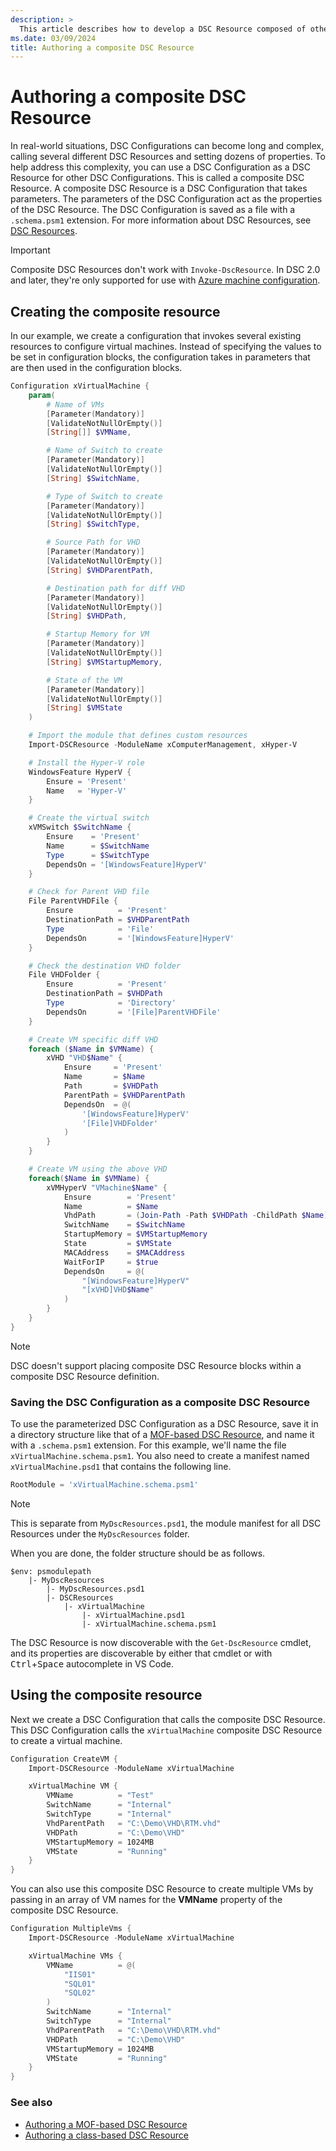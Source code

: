 ```yaml
---
description: >
  This article describes how to develop a DSC Resource composed of other DSC Resources
ms.date: 03/09/2024
title: Authoring a composite DSC Resource
---
```


# Authoring a composite DSC Resource

In real-world situations, DSC Configurations can become long and complex, calling several different
DSC Resources and setting dozens of properties. To help address this complexity, you can use a DSC
Configuration as a DSC Resource for other DSC Configurations. This is called a composite DSC
Resource. A composite DSC Resource is a DSC Configuration that takes parameters. The parameters of
the DSC Configuration act as the properties of the DSC Resource. The DSC Configuration is saved as a
file with a `.schema.psm1` extension. For more information about DSC Resources, see
[DSC Resources][1].

> [!IMPORTANT]
> Composite DSC Resources don't work with `Invoke-DscResource`. In DSC 2.0 and later, they're only
> supported for use with [Azure machine configuration][2].

## Creating the composite resource

In our example, we create a configuration that invokes several existing resources to configure
virtual machines. Instead of specifying the values to be set in configuration blocks, the
configuration takes in parameters that are then used in the configuration blocks.

```powershell
Configuration xVirtualMachine {
    param(
        # Name of VMs
        [Parameter(Mandatory)]
        [ValidateNotNullOrEmpty()]
        [String[]] $VMName,

        # Name of Switch to create
        [Parameter(Mandatory)]
        [ValidateNotNullOrEmpty()]
        [String] $SwitchName,

        # Type of Switch to create
        [Parameter(Mandatory)]
        [ValidateNotNullOrEmpty()]
        [String] $SwitchType,

        # Source Path for VHD
        [Parameter(Mandatory)]
        [ValidateNotNullOrEmpty()]
        [String] $VHDParentPath,

        # Destination path for diff VHD
        [Parameter(Mandatory)]
        [ValidateNotNullOrEmpty()]
        [String] $VHDPath,

        # Startup Memory for VM
        [Parameter(Mandatory)]
        [ValidateNotNullOrEmpty()]
        [String] $VMStartupMemory,

        # State of the VM
        [Parameter(Mandatory)]
        [ValidateNotNullOrEmpty()]
        [String] $VMState
    )

    # Import the module that defines custom resources
    Import-DSCResource -ModuleName xComputerManagement, xHyper-V

    # Install the Hyper-V role
    WindowsFeature HyperV {
        Ensure = 'Present'
        Name   = 'Hyper-V'
    }

    # Create the virtual switch
    xVMSwitch $SwitchName {
        Ensure    = 'Present'
        Name      = $SwitchName
        Type      = $SwitchType
        DependsOn = '[WindowsFeature]HyperV'
    }

    # Check for Parent VHD file
    File ParentVHDFile {
        Ensure          = 'Present'
        DestinationPath = $VHDParentPath
        Type            = 'File'
        DependsOn       = '[WindowsFeature]HyperV'
    }

    # Check the destination VHD folder
    File VHDFolder {
        Ensure          = 'Present'
        DestinationPath = $VHDPath
        Type            = 'Directory'
        DependsOn       = '[File]ParentVHDFile'
    }

    # Create VM specific diff VHD
    foreach ($Name in $VMName) {
        xVHD "VHD$Name" {
            Ensure     = 'Present'
            Name       = $Name
            Path       = $VHDPath
            ParentPath = $VHDParentPath
            DependsOn  = @(
                '[WindowsFeature]HyperV'
                '[File]VHDFolder'
            )
        }
    }

    # Create VM using the above VHD
    foreach($Name in $VMName) {
        xVMHyperV "VMachine$Name" {
            Ensure        = 'Present'
            Name          = $Name
            VhdPath       = (Join-Path -Path $VHDPath -ChildPath $Name)
            SwitchName    = $SwitchName
            StartupMemory = $VMStartupMemory
            State         = $VMState
            MACAddress    = $MACAddress
            WaitForIP     = $true
            DependsOn     = @(
                "[WindowsFeature]HyperV"
                "[xVHD]VHD$Name"
            )
        }
    }
}
```

> [!NOTE]
> DSC doesn't support placing composite DSC Resource blocks within a composite DSC Resource
> definition.

### Saving the DSC Configuration as a composite DSC Resource

To use the parameterized DSC Configuration as a DSC Resource, save it in a directory structure like
that of a [MOF-based DSC Resource][3], and name it with a `.schema.psm1` extension. For this
example, we'll name the file `xVirtualMachine.schema.psm1`. You also need to create a manifest named
`xVirtualMachine.psd1` that contains the following line.

```powershell
RootModule = 'xVirtualMachine.schema.psm1'
```

> [!NOTE]
> This is separate from `MyDscResources.psd1`, the module manifest for all DSC Resources under the
> `MyDscResources` folder.

When you are done, the folder structure should be as follows.

```text
$env: psmodulepath
    |- MyDscResources
        |- MyDscResources.psd1
        |- DSCResources
            |- xVirtualMachine
                |- xVirtualMachine.psd1
                |- xVirtualMachine.schema.psm1
```

The DSC Resource is now discoverable with the `Get-DscResource` cmdlet, and its properties are
discoverable by either that cmdlet or with <kbd>Ctrl</kbd>+<kbd>Space</kbd> autocomplete in VS
Code.

## Using the composite resource

Next we create a DSC Configuration that calls the composite DSC Resource. This DSC Configuration
calls the `xVirtualMachine` composite DSC Resource to create a virtual machine.

```powershell
Configuration CreateVM {
    Import-DSCResource -ModuleName xVirtualMachine

    xVirtualMachine VM {
        VMName          = "Test"
        SwitchName      = "Internal"
        SwitchType      = "Internal"
        VhdParentPath   = "C:\Demo\VHD\RTM.vhd"
        VHDPath         = "C:\Demo\VHD"
        VMStartupMemory = 1024MB
        VMState         = "Running"
    }
}
```

You can also use this composite DSC Resource to create multiple VMs by passing in an array of VM
names for the **VMName** property of the composite DSC Resource.

```PowerShell
Configuration MultipleVms {
    Import-DSCResource -ModuleName xVirtualMachine

    xVirtualMachine VMs {
        VMName          = @(
            "IIS01"
            "SQL01"
            "SQL02"
        )
        SwitchName      = "Internal"
        SwitchType      = "Internal"
        VhdParentPath   = "C:\Demo\VHD\RTM.vhd"
        VHDPath         = "C:\Demo\VHD"
        VMStartupMemory = 1024MB
        VMState         = "Running"
    }
}
```

### See also

- [Authoring a MOF-based DSC Resource][4]
- [Authoring a class-based DSC Resource][5]

<!-- Reference Links -->

[1]: ../../../concepts/resources.md
[2]: /azure/governance/machine-configuration/overview
[3]: mof-based.md#create-the-required-folder-structure
[4]: mof-based.md
[5]: class-based.md
